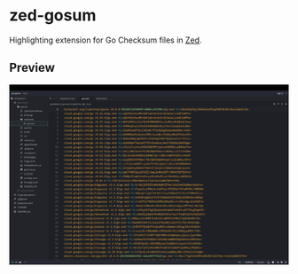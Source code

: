 # zed-gosum
Highlighting extension for Go Checksum files in [Zed](https://zed.dev/).

## Preview
![screenshot](images/sample_highlight.png)
